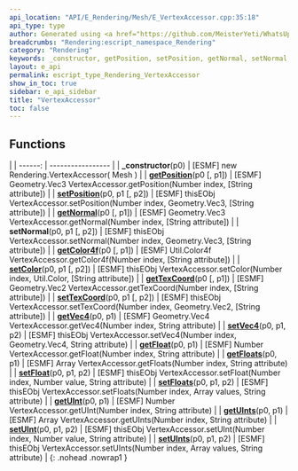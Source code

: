 ```yaml
---
api_location: "API/E_Rendering/Mesh/E_VertexAccessor.cpp:35:18"
api_type: type
author: Generated using <a href="https://github.com/MeisterYeti/WhatsUpDoc">WhatsUpDoc</a>
breadcrumbs: "Rendering:escript_namespace_Rendering"
category: "Rendering"
keywords: _constructor, getPosition, setPosition, getNormal, setNormal, getColor4f, setColor, getTexCoord, setTexCoord, getVec4, setVec4, getFloat, getFloats, setFloat, setFloats, getUInt, getUInts, setUInt, setUInts
layout: e_api
permalink: escript_type_Rendering_VertexAccessor
show_in_toc: true
sidebar: e_api_sidebar
title: "VertexAccessor"
toc: false
---
```


## Functions

|
| ------: | ----------------- |
| **_constructor**(p0) | [ESMF] new Rendering.VertexAccessor( Mesh ) |
| **[getPosition](classRendering_1_1VertexAccessor#classRendering_1_1VertexAccessor_1ad1394259c902f106aaa777104546fea2)**(p0 [, p1]) | [ESMF] Geometry.Vec3 VertexAccessor.getPosition(Number index, [String attribute]) |
| **[setPosition](classRendering_1_1VertexAccessor#classRendering_1_1VertexAccessor_1ae9a90486da0207bfc725e18bf656310a)**(p0, p1 [, p2]) | [ESMF] thisEObj VertexAccessor.setPosition(Number index, Geometry.Vec3, [String attribute]) |
| **[getNormal](classRendering_1_1VertexAccessor#classRendering_1_1VertexAccessor_1a18888276a98bd700cf5ebd0bc389e489)**(p0 [, p1]) | [ESMF] Geometry.Vec3 VertexAccessor.getNormal(Number index, [String attribute]) |
| **setNormal**(p0, p1 [, p2]) | [ESMF] thisEObj VertexAccessor.setNormal(Number index, Geometry.Vec3, [String attribute]) |
| **[getColor4f](classRendering_1_1VertexAccessor#classRendering_1_1VertexAccessor_1ae9cddc32278b298415dbe79fcc136b9d)**(p0 [, p1]) | [ESMF] Util.Color4f VertexAccessor.getColor4f(Number index, [String attribute]) |
| **[setColor](classRendering_1_1VertexAccessor#classRendering_1_1VertexAccessor_1a9d84b5fc75e08ac9464c314211a6b0cb)**(p0, p1 [, p2]) | [ESMF] thisEObj VertexAccessor.setColor(Number index, Util.Color, [String attribute]) |
| **[getTexCoord](classRendering_1_1VertexAccessor#classRendering_1_1VertexAccessor_1a510df6a33b4042c6eaf47d7d01f0dda9)**(p0 [, p1]) | [ESMF] Geometry.Vec2 VertexAccessor.getTexCoord(Number index, [String attribute]) |
| **[setTexCoord](classRendering_1_1VertexAccessor#classRendering_1_1VertexAccessor_1a86d36af0437c9348f231fd99e283bad7)**(p0, p1 [, p2]) | [ESMF] thisEObj VertexAccessor.setTexCoord(Number index, Geometry.Vec2, [String attribute]) |
| **[getVec4](classRendering_1_1VertexAccessor#classRendering_1_1VertexAccessor_1a71693ce7af3c318bfee72a4fbbc24151)**(p0, p1) | [ESMF] Geometry.Vec4 VertexAccessor.getVec4(Number index, String attribute) |
| **[setVec4](classRendering_1_1VertexAccessor#classRendering_1_1VertexAccessor_1a9ac1f0bf86b97730c40026e979503ee8)**(p0, p1, p2) | [ESMF] thisEObj VertexAccessor.setVec4(Number index, Geometry.Vec4, String attribute) |
| **[getFloat](classRendering_1_1VertexAccessor#classRendering_1_1VertexAccessor_1a92ba14f8c8a996e100515fae414f268e)**(p0, p1) | [ESMF] Number VertexAccessor.getFloat(Number index, String attribute) |
| **[getFloats](classRendering_1_1VertexAccessor#classRendering_1_1VertexAccessor_1a88dab804244accc13af5d83c8c02357c)**(p0, p1) | [ESMF] Array VertexAccessor.getFloats(Number index, String attribute) |
| **[setFloat](classRendering_1_1VertexAccessor#classRendering_1_1VertexAccessor_1a1e918fe98e163ae93b15b662283a573b)**(p0, p1, p2) | [ESMF] thisEObj VertexAccessor.setFloat(Number index, Number value, String attribute) |
| **[setFloats](classRendering_1_1VertexAccessor#classRendering_1_1VertexAccessor_1aa0a36c9b06469169cbedc594a0983ad9)**(p0, p1, p2) | [ESMF] thisEObj VertexAccessor.setFloats(Number index, Array values, String attribute) |
| **[getUInt](classRendering_1_1VertexAccessor#classRendering_1_1VertexAccessor_1a42bc22adad42cd268d291b52c3f16c7e)**(p0, p1) | [ESMF] Number VertexAccessor.getUInt(Number index, String attribute) |
| **[getUInts](classRendering_1_1VertexAccessor#classRendering_1_1VertexAccessor_1ab789db6b8457d67693e84656e09514f4)**(p0, p1) | [ESMF] Array VertexAccessor.getUInts(Number index, String attribute) |
| **[setUInt](classRendering_1_1VertexAccessor#classRendering_1_1VertexAccessor_1a79fad224cc26771796147a8a366536fd)**(p0, p1, p2) | [ESMF] thisEObj VertexAccessor.setUInt(Number index, Number value, String attribute) |
| **[setUInts](classRendering_1_1VertexAccessor#classRendering_1_1VertexAccessor_1a6506c34bce639eeb9b92786c1480b231)**(p0, p1, p2) | [ESMF] thisEObj VertexAccessor.setUInts(Number index, Array values, String attribute) |
{: .nohead .nowrap1 }
